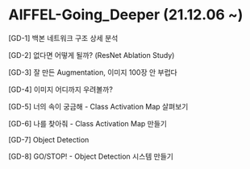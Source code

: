 # AIFFEL-Going_Deeper (21.12.06 ~)

[GD-1] 백본 네트워크 구조 상세 분석

[GD-2] 없다면 어떻게 될까? (ResNet Ablation Study)

[GD-3] 잘 만든 Augmentation, 이미지 100장 안 부럽다

[GD-4] 이미지 어디까지 우려볼까?

[GD-5] 너의 속이 궁금해 - Class Activation Map 살펴보기

[GD-6] 나를 찾아줘 - Class Activation Map 만들기

[GD-7] Object Detection

[GD-8] GO/STOP! - Object Detection 시스템 만들기
